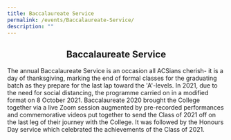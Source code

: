```yaml
---
title: Baccalaureate Service
permalink: /events/Baccalaureate-Service/
description: ""
---
```

## <center> Baccalaureate Service </center>

The annual Baccalaureate Service is an occasion all ACSians cherish- it is a day of thanksgiving, marking the end of formal classes for the graduating batch as they prepare for the last lap toward the 'A'-levels. In 2021, due to the need for social distancing, the programme carried on in a modified format on 8 October 2021. Baccalaureate 2020 brought the College together via a live Zoom session augmented by pre-recorded performances and commemorative videos put together to send the Class of 2021 off on the last leg of their journey with the College. It was followed by the Honours Day service which celebrated the achievements of the Class of 2021.



